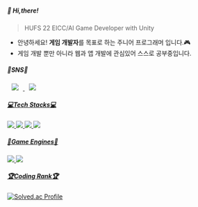 ##### 🍊 Hi,there!
> HUFS 22 EICC/AI Game Developer with Unity
* 안녕하세요! **게임 개발자**를 목표로 하는 주니어 프로그래머 입니다.🎮
* 게임 개발 뿐만 아니라 웹과 앱 개발에 관심있어 스스로 공부중입니다.

##### 💬SNS💬
  
<a href="https://www.instagram.com/yeoch._.9l9/">
<img src="http://img.shields.io/badge/Instagram-222222?style=flat&logo=Instagram&link=https://www.instagram.com/yeoch._.9l9/"
        style="height : auto; margin-left : 10px; margin-right : 10px;"/>
<a href="https://blog.naver.com/1000hyehyang_" target="_blank"><img src="http://img.shields.io/badge/Naver Blog-222222?style=flat&logo=Naver&link=https://blog.naver.com/1000hyehyang_/"
  style="height : auto; margin-left : 10px; margin-right : 10px;"/>


##### 💻Tech Stacks💻

<img src="https://img.shields.io/badge/Java-007396?style=flat-square&logo=Java&logoColor=white"/> <img src="https://img.shields.io/badge/Python-3776AB?style=flat-square&logo=Python&logoColor=white"/>  <img src="https://img.shields.io/badge/C%23-239120?style=flat-square&logo=CSharp&logoColor=white"/> <img src="https://img.shields.io/badge/R-276DC3?style=flat-square&logo=R&logoColor=white"/>

  
##### 🔨Game Engines🔨

<img src="https://img.shields.io/badge/Unity-FFFFFF?style=flat-square&logo=Unity&logoColor=black"/> <img src="https://img.shields.io/badge/Unreal Engine-0E1128?style=flat-square&logo=Unreal Engine&logoColor=white"/>

  
##### 🏆Coding Rank🏆
[![Solved.ac Profile](http://mazassumnida.wtf/api/v2/generate_badge?boj=1000hyehyang)](https://solved.ac/1000hyehyang)

